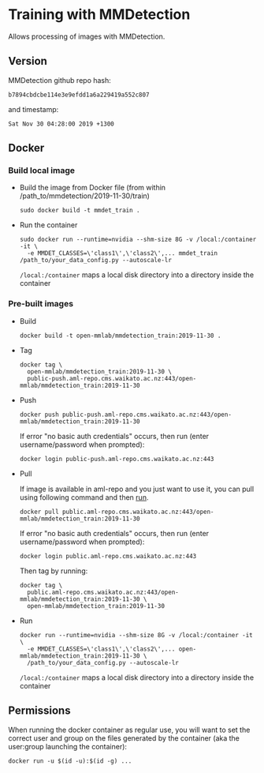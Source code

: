 # Training with MMDetection

Allows processing of images with MMDetection.

## Version

MMDetection github repo hash:

```
b7894cbdcbe114e3e9efdd1a6a229419a552c807
```

and timestamp:

```
Sat Nov 30 04:28:00 2019 +1300
```

## Docker

### Build local image

* Build the image from Docker file (from within /path_to/mmdetection/2019-11-30/train)

  ```commandline
  sudo docker build -t mmdet_train .
  ```
  
* Run the container

  ```commandline
  sudo docker run --runtime=nvidia --shm-size 8G -v /local:/container -it \
    -e MMDET_CLASSES=\'class1\',\'class2\',... mmdet_train /path_to/your_data_config.py --autoscale-lr
  ```
  `/local:/container` maps a local disk directory into a directory inside the container


### Pre-built images

* Build

  ```commandline
  docker build -t open-mmlab/mmdetection_train:2019-11-30 .
  ```
  
* Tag

  ```commandline
  docker tag \
    open-mmlab/mmdetection_train:2019-11-30 \
    public-push.aml-repo.cms.waikato.ac.nz:443/open-mmlab/mmdetection_train:2019-11-30
  ```
  
* Push

  ```commandline
  docker push public-push.aml-repo.cms.waikato.ac.nz:443/open-mmlab/mmdetection_train:2019-11-30
  ```
  If error "no basic auth credentials" occurs, then run (enter username/password when prompted):
  
  ```commandline
  docker login public-push.aml-repo.cms.waikato.ac.nz:443
  ```
  
* Pull

  If image is available in aml-repo and you just want to use it, you can pull using following command and then [run](#run).

  ```commandline
  docker pull public.aml-repo.cms.waikato.ac.nz:443/open-mmlab/mmdetection_train:2019-11-30
  ```
  If error "no basic auth credentials" occurs, then run (enter username/password when prompted):
  
  ```commandline
  docker login public.aml-repo.cms.waikato.ac.nz:443
  ```
  Then tag by running:
  
  ```commandline
  docker tag \
    public.aml-repo.cms.waikato.ac.nz:443/open-mmlab/mmdetection_train:2019-11-30 \
    open-mmlab/mmdetection_train:2019-11-30
  ```

* <a name="run">Run</a>

  ```commandline
  docker run --runtime=nvidia --shm-size 8G -v /local:/container -it \
    -e MMDET_CLASSES=\'class1\',\'class2\',... open-mmlab/mmdetection_train:2019-11-30 \
    /path_to/your_data_config.py --autoscale-lr
  ```
  `/local:/container` maps a local disk directory into a directory inside the container


## Permissions

When running the docker container as regular use, you will want to set the correct
user and group on the files generated by the container (aka the user:group launching
the container):

```commandline
docker run -u $(id -u):$(id -g) ...
```
